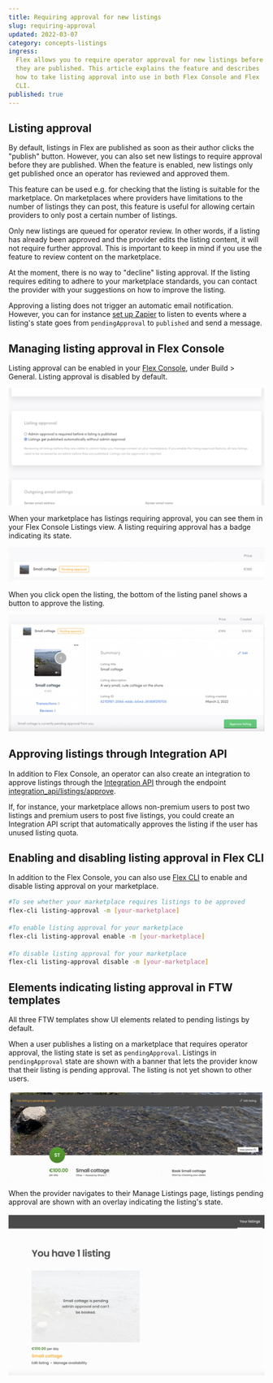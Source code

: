 ```yaml
---
title: Requiring approval for new listings
slug: requiring-approval
updated: 2022-03-07
category: concepts-listings
ingress:
  Flex allows you to require operator approval for new listings before
  they are published. This article explains the feature and describes
  how to take listing approval into use in both Flex Console and Flex
  CLI.
published: true
---
```


## Listing approval

By default, listings in Flex are published as soon as their author
clicks the "publish" button. However, you can also set new listings to
require approval before they are published. When the feature is enabled,
new listings only get published once an operator has reviewed and
approved them.

This feature can be used e.g. for checking that the listing is suitable
for the marketplace. On marketplaces where providers have limitations to
the number of listings they can post, this feature is useful for
allowing certain providers to only post a certain number of listings.

Only new listings are queued for operator review. In other words, if a
listing has already been approved and the provider edits the listing
content, it will not require further approval. This is important to keep
in mind if you use the feature to review content on the marketplace.

At the moment, there is no way to "decline" listing approval. If the
listing requires editing to adhere to your marketplace standards, you
can contact the provider with your suggestions on how to improve the
listing.

Approving a listing does not trigger an automatic email notification.
However, you can for instance
[set up Zapier](/cookbook-events/set-up-and-use-zapier/) to listen to
events where a listing's state goes from `pendingApproval` to
`published` and send a message.

## Managing listing approval in Flex Console

Listing approval can be enabled in your
[Flex Console](https://flex-console.sharetribe.com/general), under
Build > General. Listing approval is disabled by default.

![Listing approval toggle](listing-approval-toggle.png 'Listing approval is toggled in Build > General')

When your marketplace has listings requiring approval, you can see them
in your Flex Console Listings view. A listing requiring approval has a
badge indicating its state.

![Listing approval badge](pending-approval-badge.png 'Listings pending approval show a badge')

When you click open the listing, the bottom of the listing panel shows a
button to approve the listing.

![Listing approval button](pending-approval-button.png 'Operator can approve listings in Flex Console')

## Approving listings through Integration API

In addition to Flex Console, an operator can also create an integration to approve listings through the [Integration API](/integrations/getting-started-with-integration-api/) through the endpoint [integration_api/listings/approve](https://www.sharetribe.com/api-reference/integration.html#approve-listing). 

If, for instance, your marketplace allows non-premium users to post two listings and premium users to post five listings, you could create an Integration API script that automatically approves the listing if the user has unused listing quota.

## Enabling and disabling listing approval in Flex CLI

In addition to the Flex Console, you can also use
[Flex CLI](/flex-cli/getting-started-with-flex-cli/) to enable and
disable listing approval on your marketplace.

```bash
#To see whether your marketplace requires listings to be approved
flex-cli listing-approval -m [your-marketplace]

#To enable listing approval for your marketplace
flex-cli listing-approval enable -m [your-marketplace]

#To disable listing approval for your marketplace
flex-cli listing-approval disable -m [your-marketplace]

```

## Elements indicating listing approval in FTW templates

All three FTW templates show UI elements related to pending listings by
default.

When a user publishes a listing on a marketplace that requires operator
approval, the listing state is set as `pendingApproval`. Listings in
`pendingApproval` state are shown with a banner that lets the provider
know that their listing is pending approval. The listing is not yet
shown to other users.

![Banner indicating that listing is pending approval](pending-approval-banner.png 'The FTW applications show a banner on the listing by default')

When the provider navigates to their Manage Listings page, listings
pending approval are shown with an overlay indicating the listing's
state.

![Listing card overlay](pending-approval-your-listings.png 'Listings pending approval are shown with an informative overlay')

